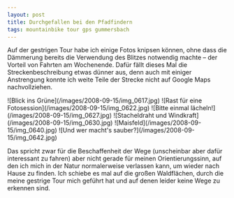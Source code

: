 ```yaml
---
layout: post
title: Durchgefallen bei den Pfadfindern
tags: mountainbike tour gps gummersbach
---
```


Auf der gestrigen Tour habe ich einige Fotos knipsen können, ohne dass die Dämmerung bereits die Verwendung des Blitzes notwendig machte – der Vorteil von Fahrten am Wochenende. Dafür fällt dieses Mal die Streckenbeschreibung etwas dünner aus, denn auch mit einiger Anstrengung konnte ich weite Teile der Strecke nicht auf Google Maps nachvollziehen.

<div class="gallery" markdown="1">
![Blick ins Grüne](/images/2008-09-15/img_0617.jpg)
![Rast für eine Fotosession](/images/2008-09-15/img_0622.jpg)
![Bitte einmal lächeln!](/images/2008-09-15/img_0627.jpg)
![Stacheldraht und Windkraft](/images/2008-09-15/img_0630.jpg)
![Maisfeld](/images/2008-09-15/img_0640.jpg)
![Und wer macht's sauber?](/images/2008-09-15/img_0642.jpg)
</div>

Das spricht zwar für die Beschaffenheit der Wege (unscheinbar aber dafür interessant zu fahren) aber nicht gerade für meinen Orientierungssinn, auf den ich mich in der Natur normalerweise verlassen kann, um wieder nach Hause zu finden. Ich schiebe es mal auf die großen Waldflächen, durch die meine gestrige Tour mich geführt hat und auf denen leider keine Wege zu erkennen sind.
